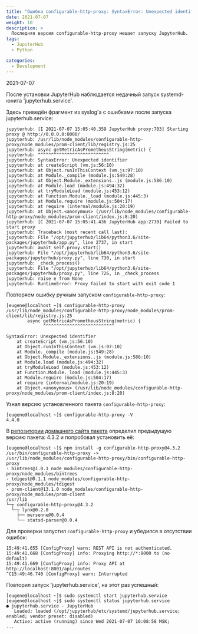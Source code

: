 ```yaml
---
title: "Ошибка configurable-http-proxy: SyntaxError: Unexpected identifier при попытке запуска JupyterHub"
date: 2021-07-07
weight: 10
description: >
  Последняя версия configurable-http-proxy мешает запуску JupyterHub.
tags:
  - JupiterHub
  - Python

categories:
  - Development
---
```


2021-07-07

После установки JupyterHub наблюдается недачный запуск systemd-юнита 'jupyterhub.service'.

Здесь приведён фрагмент из syslog'а с ошибками после запуска jupyterhub.service:
```
jupyterhub: [I 2021-07-07 15:05:40.359 JupyterHub proxy:703] Starting proxy @ http://0.0.0.0:8000/
jupyterhub: /usr/lib/node_modules/configurable-http-proxy/node_modules/prom-client/lib/registry.js:25
jupyterhub: async getMetricAsPrometheusString(metric) {
jupyterhub: ^^^^^^^^^^^^^^^^^^^^^^^^^^^
jupyterhub: SyntaxError: Unexpected identifier
jupyterhub: at createScript (vm.js:56:10)
jupyterhub: at Object.runInThisContext (vm.js:97:10)
jupyterhub: at Module._compile (module.js:549:28)
jupyterhub: at Object.Module._extensions..js (module.js:586:10)
jupyterhub: at Module.load (module.js:494:32)
jupyterhub: at tryModuleLoad (module.js:453:12)
jupyterhub: at Function.Module._load (module.js:445:3)
jupyterhub: at Module.require (module.js:504:17)
jupyterhub: at require (internal/module.js:20:19)
jupyterhub: at Object.<anonymous> (/usr/lib/node_modules/configurable-http-proxy/node_modules/prom-client/index.js:8:20)
jupyterhub: [C 2021-07-07 15:05:41.436 JupyterHub app:2739] Failed to start proxy
jupyterhub: Traceback (most recent call last):
jupyterhub: File "/opt/jupyterhub/lib64/python3.6/site-packages/jupyterhub/app.py", line 2737, in start
jupyterhub: await self.proxy.start()
jupyterhub: File "/opt/jupyterhub/lib64/python3.6/site-packages/jupyterhub/proxy.py", line 730, in start
jupyterhub: _check_process()
jupyterhub: File "/opt/jupyterhub/lib64/python3.6/site-packages/jupyterhub/proxy.py", line 726, in _check_process
jupyterhub: raise e from None
jupyterhub: RuntimeError: Proxy failed to start with exit code 1
```

Повторяем ошибку ручным запуском `configurable-http-proxy`:
```
[eugene@localhost ~]$ configurable-http-proxy
/usr/lib/node_modules/configurable-http-proxy/node_modules/prom-client/lib/registry.js:25
        async getMetricAsPrometheusString(metric) {
              ^^^^^^^^^^^^^^^^^^^^^^^^^^^

SyntaxError: Unexpected identifier
    at createScript (vm.js:56:10)
    at Object.runInThisContext (vm.js:97:10)
    at Module._compile (module.js:549:28)
    at Object.Module._extensions..js (module.js:586:10)
    at Module.load (module.js:494:32)
    at tryModuleLoad (module.js:453:12)
    at Function.Module._load (module.js:445:3)
    at Module.require (module.js:504:17)
    at require (internal/module.js:20:19)
    at Object.<anonymous> (/usr/lib/node_modules/configurable-http-proxy/node_modules/prom-client/index.js:8:20)
```

Узнал версию установленного пакета `configurable-http-proxy`:
```
[eugene@localhost ~]$ configurable-http-proxy -V
4.4.0
```

В [репозитории домашнего сайта пакета](https://github.com/jupyterhub/configurable-http-proxy/releases) определил предыдущую версию пакета: 4.3.2 и попробовал установить её:
```
[eugene@localhost ~]$ npm install -g configurable-http-proxy@4.3.2
/usr/bin/configurable-http-proxy -> /usr/lib/node_modules/configurable-http-proxy/bin/configurable-http-proxy
- bintrees@1.0.1 node_modules/configurable-http-proxy/node_modules/bintrees
- tdigest@0.1.1 node_modules/configurable-http-proxy/node_modules/tdigest
- prom-client@13.1.0 node_modules/configurable-http-proxy/node_modules/prom-client
/usr/lib
└─┬ configurable-http-proxy@4.3.2
  └─┬ lynx@0.2.0
    ├── mersenne@0.0.4
    └── statsd-parser@0.0.4
```

Для проверки запустил `configurable-http-proxy` и убедился в отсутствии ошибок:
```
15:49:41.655 [ConfigProxy] warn: REST API is not authenticated.
15:49:41.668 [ConfigProxy] info: Proxying http://*:8000 to (no default)
15:49:41.669 [ConfigProxy] info: Proxy API at http://localhost:8001/api/routes
^C15:49:46.740 [ConfigProxy] warn: Interrupted
```

Повторил запуск 'jupyterhub.service', на этот раз успешный:
```
[eugene@localhost ~]$ sudo systemctl start jupyterhub.service
[eugene@localhost ~]$ sudo systemctl status jupyterhub.service
● jupyterhub.service - JupyterHub
   Loaded: loaded (/opt/jupyterhub/etc/systemd/jupyterhub.service; enabled; vendor preset: disabled)
   Active: active (running) since Wed 2021-07-07 16:08:58 MSK;
...
```
